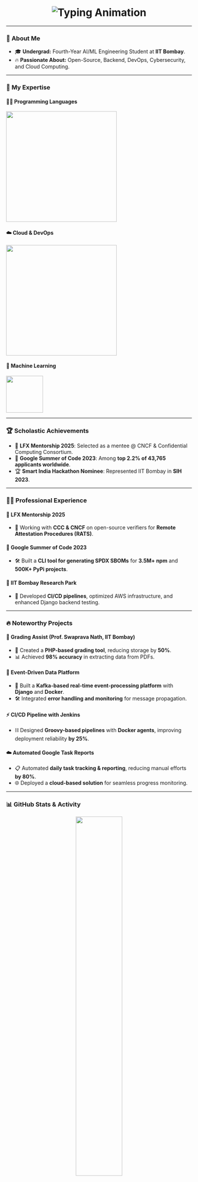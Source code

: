 <h1 align="center">
  <img src="https://readme-typing-svg.demolab.com?font=Fira+Code&weight=600&size=35&pause=1000&color=00F7FF&width=800&lines=Hey+%F0%9F%91%8B%2C+I'm+Harsh+Vardhan+Mahawar!;LFX+Mentee+%40+Confidential+Computing+Consortium+%7C+CNCF;Google+Summer+of+Code+%40+SPDX%2C+Linux+Foundation;AI%2FML+%40+IIT+Bombay+2025+%F0%9F%9A%80" alt="Typing Animation">
</h1>

---

### 🌟 **About Me**
- 🎓 **Undergrad:** Fourth-Year AI/ML Engineering Student at **IIT Bombay**.
- 🔥 **Passionate About:** Open-Source, Backend, DevOps, Cybersecurity, and Cloud Computing.

---

### 💼 **My Expertise**
#### 👨‍💻 **Programming Languages**
<p>
  <img src="https://skillicons.dev/icons?i=cpp,python,js,php,bash" width="300"/>
</p>

#### ☁️ **Cloud & DevOps**
<p>
  <img src="https://skillicons.dev/icons?i=aws,docker,kubernetes,jenkins" width="300"/>
</p>

#### 🔬 **Machine Learning**
<p>
  <img src="https://skillicons.dev/icons?i=tensorflow" width="100"/>
</p>

---

### 🏆 **Scholastic Achievements**
- 🏅 **LFX Mentorship 2025**: Selected as a mentee @ CNCF & Confidential Computing Consortium.
- 🚀 **Google Summer of Code 2023**: Among **top 2.2% of 43,765 applicants worldwide**.
- 🏆 **Smart India Hackathon Nominee**: Represented IIT Bombay in **SIH 2023**.

---

### 👨‍💻 **Professional Experience**
#### 📌 **LFX Mentorship 2025**
- 🤝 Working with **CCC & CNCF** on open-source verifiers for **Remote Attestation Procedures (RATS)**.

#### 📌 **Google Summer of Code 2023**
- 🛠️ Built a **CLI tool for generating SPDX SBOMs** for **3.5M+ npm** and **500K+ PyPi projects**.

#### 📌 **IIT Bombay Research Park**
- 🚀 Developed **CI/CD pipelines**, optimized AWS infrastructure, and enhanced Django backend testing.

---

### 🔥 **Noteworthy Projects**
#### 📜 **Grading Assist** (Prof. Swaprava Nath, IIT Bombay)
- 🚀 Created a **PHP-based grading tool**, reducing storage by **50%**.
- 📊 Achieved **98% accuracy** in extracting data from PDFs.

#### 🔗 **Event-Driven Data Platform**
- 📡 Built a **Kafka-based real-time event-processing platform** with **Django** and **Docker**.
- 🛠️ Integrated **error handling and monitoring** for message propagation.

#### ⚡ **CI/CD Pipeline with Jenkins**
- ⛓️ Designed **Groovy-based pipelines** with **Docker agents**, improving deployment reliability **by 25%**.

#### ☁️ **Automated Google Task Reports**
- 📋 Automated **daily task tracking & reporting**, reducing manual efforts **by 80%**.
- 🌐 Deployed a **cloud-based solution** for seamless progress monitoring.

---

### 📊 **GitHub Stats & Activity**
<div align="center">
<!--   <img src="https://github-readme-streak-stats.herokuapp.com?user=HarshvMahawar&theme=react&hide_border=true&date_format=j%20M%5B%20Y%5D" width="50%">
  <br/> -->
  <img src="https://github-readme-stats.vercel.app/api?username=HarshvMahawar&show_icons=true&theme=radical&hide_border=true" width="50%">
  <br/>
  <img src="https://github-profile-summary-cards.vercel.app/api/cards/repos-per-language?username=HarshvMahawar&theme=github_dark" width="45%">
</div>

---

### 🌟 **Let's Connect**
<p align="center">
  <a href="https://www.linkedin.com/in/harshvmahawar/" target="_blank">
    <img src="https://img.shields.io/badge/LinkedIn-0A66C2?style=for-the-badge&logo=linkedin&logoColor=white" alt="LinkedIn">
  </a>
  <a href="mailto:hv062727@gmail.com">
    <img src="https://img.shields.io/badge/Gmail-D14836?style=for-the-badge&logo=gmail&logoColor=white" alt="Gmail">
  </a>
  <a href="https://github.com/HarshvMahawar">
    <img src="https://img.shields.io/badge/GitHub-181717?style=for-the-badge&logo=github&logoColor=white" alt="GitHub">
  </a>
</p>

---

✨ **_"Life is trying things to see if they work."_**

